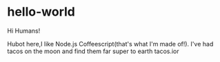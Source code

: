 # hello-world

  Hi Humans!

  Hubot here,I like Node.js Coffeescript(that's what I'm made of!).
  I've had tacos on the moon and find them far super to earth tacos.ior
